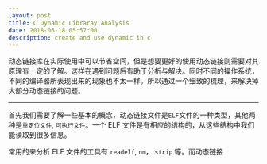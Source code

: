 ```yaml
---
layout: post
title: C Dynamic Libraray Analysis
date: 2018-06-18 05:57:00
description: create and use dynamic in c
---
```


动态链接库在实际使用中可以节省空间，但是想要更好的使用动态链接则需要对其原理有一定的了解。这样在遇到问题后有助于分析与解决。同时不同的操作系统，不同的编译器所表现出来的现象也不太一样。所以通过一个细致的梳理，来解决掉大部分动态链接的问题。
<hr>

首先我们需要了解一些基本的概念，动态链接文件是`ELF`文件的一种类型，其他两种是`重定位文件`, `可执行文件`。一个 ELF 文件是有相应的结构的，从这些结构中我们能读取到很多信息。

常用的来分析 ELF 文件的工具有 `readelf`, `nm`， `strip` 等。而动态链接

